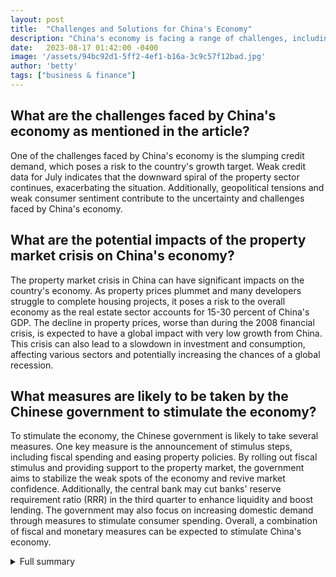 ```yaml
---
layout: post
title:  "Challenges and Solutions for China's Economy"
description: "China's economy is facing a range of challenges, including slumping credit demand, persistent real estate problems, and weak consumer sentiment. This article provides a comprehensive overview of these challenges and explores potential solutions to address them. It also examines the global economic impact of China's economy."
date:   2023-08-17 01:42:00 -0400
image: '/assets/94bc92d1-5ff2-4ef1-b16a-3c9c57f12bad.jpg'
author: 'betty'
tags: ["business & finance"]
---
```


## What are the challenges faced by China's economy as mentioned in the article?
One of the challenges faced by China's economy is the slumping credit demand, which poses a risk to the country's growth target. Weak credit data for July indicates that the downward spiral of the property sector continues, exacerbating the situation. Additionally, geopolitical tensions and weak consumer sentiment contribute to the uncertainty and challenges faced by China's economy.

## What are the potential impacts of the property market crisis on China's economy?
The property market crisis in China can have significant impacts on the country's economy. As property prices plummet and many developers struggle to complete housing projects, it poses a risk to the overall economy as the real estate sector accounts for 15-30 percent of China's GDP. The decline in property prices, worse than during the 2008 financial crisis, is expected to have a global impact with very low growth from China. This crisis can also lead to a slowdown in investment and consumption, affecting various sectors and potentially increasing the chances of a global recession.

## What measures are likely to be taken by the Chinese government to stimulate the economy?
To stimulate the economy, the Chinese government is likely to take several measures. One key measure is the announcement of stimulus steps, including fiscal spending and easing property policies. By rolling out fiscal stimulus and providing support to the property market, the government aims to stabilize the weak spots of the economy and revive market confidence. Additionally, the central bank may cut banks' reserve requirement ratio (RRR) in the third quarter to enhance liquidity and boost lending. The government may also focus on increasing domestic demand through measures to stimulate consumer spending. Overall, a combination of fiscal and monetary measures can be expected to stimulate China's economy.


<details>
        <summary>Full summary</summary>
<p>China's economy is facing challenges as credit demand slumps and real estate problems persist. Weak credit data for July suggests the downward spiral of the property sector continues, worsening geopolitical tensions add to the uncertainty, and consumer sentiment remains weak. The low risk appetite and weak credit demand pose a risk to China's growth target.</p>
<p>The real estate sector is a concern as developer Country Garden is on the brink of defaulting, and stresses amongst developers could impact the offshore bond market. State-owned companies have had an easier time obtaining loans compared to non-state-owned developers.</p>
<p>China's economic growth in Q2 and its impact on various sectors have also been observed. The economy grew at a frail pace in the second quarter, with gross domestic product (GDP) expanding just 0.8% from the previous quarter. On a year-on-year basis, GDP expanded 6.3% in the second quarter. However, June industrial output grew by 4.4% year-on-year, and retail sales grew by 3.1% year-on-year. Fixed asset investment grew by 3.8% year-on-year, but property investment declined by 7.9% year-on-year. The weak Q2 GDP figure confirms the dissipating reopening recovery momentum, and achieving the annual target of about 5% growth may become more difficult.</p>
<p>To reinvigorate the economy, stimulus measures are likely to be announced after the Politburo meeting. The property market sentiment is a key factor in consumer spending, and the government needs to come up with stronger measures to stabilize the weak spots of the economy. The rebound in China's economy is following a different path, led by consumption. Market confidence could be revived with enhanced transparency in policy making. China is likely to roll out stimulus steps including fiscal spending and easing property policies. The central bank may cut banks' reserve requirement ratio (RRR) in the third quarter.</p>
<p>China's property market is in crisis, as real estate prices have plummeted. Authorities are seeking to rein in unsustainable debt and market speculation, but many developers are struggling to complete housing projects on time. Property accounts for 15-30 percent of China's GDP, and its troubles pose a risk to the overall economy. The decline in property prices is worse than during the 2008 financial crisis, and it is expected to have a global impact with very low growth from China. Chinese policymakers have tools to avert a full-blown financial crisis by signaling support for the property market while reducing reliance on the sector. Efforts to stabilize the property market and ensure completion of homes are being made, and there is a dilemma faced by China's policymakers on whether to continue the crackdown on real estate.</p>
<p>China's reopening will boost oil and gas demand, as the government's success in stimulating investment in construction and real estate will increase oil and gas demand. Stronger industrial activity will increase China's natural gas imports, and a rebound in mobility will boost gasoline, diesel, and jet fuel demand. However, there are lingering questions about weak consumer sentiment and high debt levels. The adjustment of crude oil import quotas and refined product export quotas is based on the strength of the recovery. The oil market is also adjusting to a price cap on Russian products.</p>
<p>China's goal of an annual growth rate of 5.5% is now out of reach, and the world's second-largest economy contracting increases the chances of a global recession. Some economists do not expect any growth in China this year, and official growth figures for the July to September quarter are expected soon. China's economy remains on a very weak footing, with risks of deflation. Exporters are still having a difficult time and the property market is weak. The government needs to come up with stronger measures to stabilize the weak spots of the economy and revive market confidence. More stimulus measures are needed, especially on the domestic demand side. The PBOC may cut policy rates by 15 basis points towards the year-end. China's economy is near the official target of 5% growth, but achieving it may require further stimulus and the implementation of policy measures.</p>
</details>